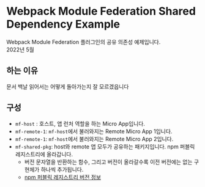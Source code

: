 # Webpack Module Federation Shared Dependency Example

Webpack Module Federation 플러그인의 공유 의존성 예제입니다.  
2022년 5월

## 하는 이유

문서 백날 읽어서는 어떻게 돌아가는지 잘 모르겠읍니다

## 구성

- `mf-host` : 호스트, 앱 런처 역할을 하는 Micro App입니다.
- `mf-remote-1`: `mf-host`에서 불러와지는 Remote Micro App 1입니다.
- `mf-remote-1`: `mf-host`에서 불러와지는 Remote Micro App 2입니다.
- `mf-shared-pkg`: host와 remote 앱 모두가 공유하는 패키지입니다. npm 퍼블릭 레지스트리에 올라갑니다. 
  - 버전 문자열을 반환하는 함수, 그리고 버전이 올라갈수록 이전 버전에는 없는 구현체가 하나씩 추가됩니다.
  - [npm 퍼블릭 레지스트리 버전 정보](https://www.npmjs.com/package/shared-deps-mf-package?activeTab=versions)
